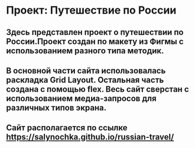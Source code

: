 # Проект: Путешествие по России

## Здесь представлен проект о путешествии по России.Проект создан по макету из Фигмы с использованием разного типа методик.

## В основной части сайта использовалась раскладка Grid Layout. Остальная часть создана с помощью flex. Весь сайт сверстан c использованием медиа-запросов для различныx типов экрана.

## Сайт располагается по ссылке https://salynochka.github.io/russian-travel/


